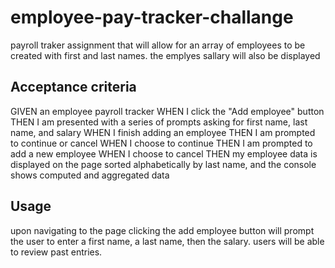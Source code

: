 # employee-pay-tracker-challange

payroll traker assignment that will allow for an array of employees to be created with first and last names. the emplyes sallary will also be displayed

## Acceptance criteria

GIVEN an employee payroll tracker
WHEN I click the "Add employee" button
THEN I am presented with a series of prompts asking for first name, last name, and salary
WHEN I finish adding an employee
THEN I am prompted to continue or cancel
WHEN I choose to continue
THEN I am prompted to add a new employee
WHEN I choose to cancel
THEN my employee data is displayed on the page sorted alphabetically by last name, and the console shows computed and aggregated data

## Usage

upon navigating to the page clicking the add employee button will prompt the user to enter a first name, a last name, then the salary. users will be able to review past entries.
